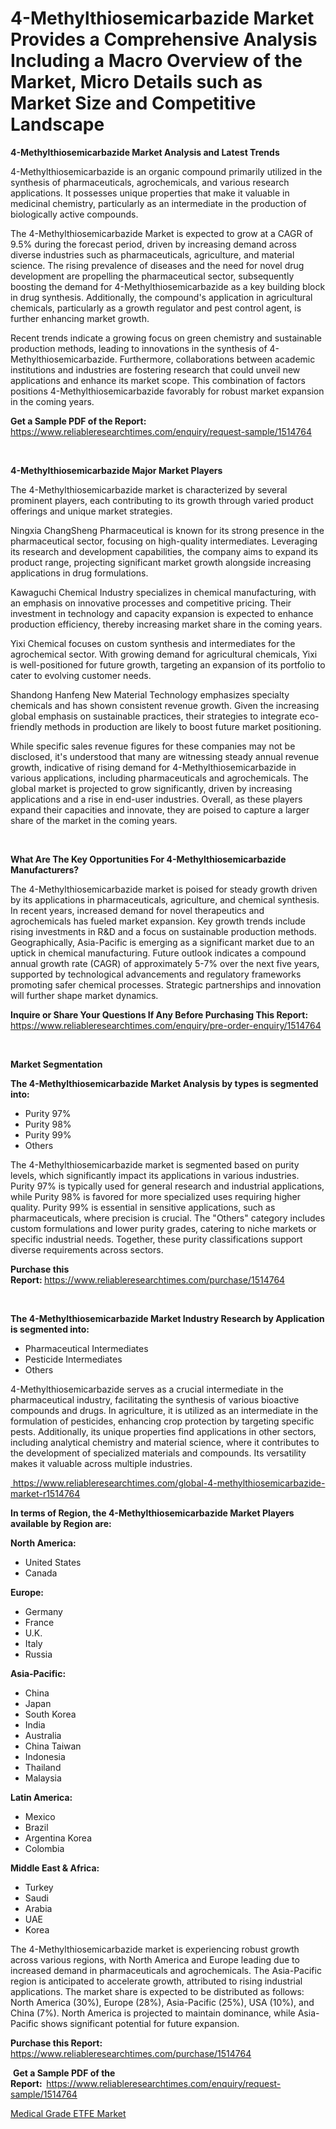 <p><h1>4-Methylthiosemicarbazide Market Provides a Comprehensive Analysis Including a Macro Overview of the Market, Micro Details such as Market Size and Competitive Landscape</h1></p><p><strong>4-Methylthiosemicarbazide Market Analysis and Latest Trends</strong></p>
<p><p>4-Methylthiosemicarbazide is an organic compound primarily utilized in the synthesis of pharmaceuticals, agrochemicals, and various research applications. It possesses unique properties that make it valuable in medicinal chemistry, particularly as an intermediate in the production of biologically active compounds. </p><p>The 4-Methylthiosemicarbazide Market is expected to grow at a CAGR of 9.5% during the forecast period, driven by increasing demand across diverse industries such as pharmaceuticals, agriculture, and material science. The rising prevalence of diseases and the need for novel drug development are propelling the pharmaceutical sector, subsequently boosting the demand for 4-Methylthiosemicarbazide as a key building block in drug synthesis. Additionally, the compound's application in agricultural chemicals, particularly as a growth regulator and pest control agent, is further enhancing market growth. </p><p>Recent trends indicate a growing focus on green chemistry and sustainable production methods, leading to innovations in the synthesis of 4-Methylthiosemicarbazide. Furthermore, collaborations between academic institutions and industries are fostering research that could unveil new applications and enhance its market scope. This combination of factors positions 4-Methylthiosemicarbazide favorably for robust market expansion in the coming years.</p></p>
<p><strong>Get a Sample PDF of the Report:&nbsp;</strong> <a href="https://www.reliableresearchtimes.com/enquiry/request-sample/1514764?utm_campaign=3522&utm_medium=2&utm_source=Github&utm_content=ia&utm_term=29032025&utm_id=4-methylthiosemicarbazide">https://www.reliableresearchtimes.com/enquiry/request-sample/1514764</a></p>
<p>&nbsp;</p>
<p><strong>4-Methylthiosemicarbazide Major Market Players</strong></p>
<p><p>The 4-Methylthiosemicarbazide market is characterized by several prominent players, each contributing to its growth through varied product offerings and unique market strategies. </p><p>Ningxia ChangSheng Pharmaceutical is known for its strong presence in the pharmaceutical sector, focusing on high-quality intermediates. Leveraging its research and development capabilities, the company aims to expand its product range, projecting significant market growth alongside increasing applications in drug formulations.</p><p>Kawaguchi Chemical Industry specializes in chemical manufacturing, with an emphasis on innovative processes and competitive pricing. Their investment in technology and capacity expansion is expected to enhance production efficiency, thereby increasing market share in the coming years.</p><p>Yixi Chemical focuses on custom synthesis and intermediates for the agrochemical sector. With growing demand for agricultural chemicals, Yixi is well-positioned for future growth, targeting an expansion of its portfolio to cater to evolving customer needs.</p><p>Shandong Hanfeng New Material Technology emphasizes specialty chemicals and has shown consistent revenue growth. Given the increasing global emphasis on sustainable practices, their strategies to integrate eco-friendly methods in production are likely to boost future market positioning.</p><p>While specific sales revenue figures for these companies may not be disclosed, it's understood that many are witnessing steady annual revenue growth, indicative of rising demand for 4-Methylthiosemicarbazide in various applications, including pharmaceuticals and agrochemicals. The global market is projected to grow significantly, driven by increasing applications and a rise in end-user industries. Overall, as these players expand their capacities and innovate, they are poised to capture a larger share of the market in the coming years.</p></p>
<p>&nbsp;</p>
<p><strong>What Are The Key Opportunities For 4-Methylthiosemicarbazide Manufacturers?</strong></p>
<p><p>The 4-Methylthiosemicarbazide market is poised for steady growth driven by its applications in pharmaceuticals, agriculture, and chemical synthesis. In recent years, increased demand for novel therapeutics and agrochemicals has fueled market expansion. Key growth trends include rising investments in R&D and a focus on sustainable production methods. Geographically, Asia-Pacific is emerging as a significant market due to an uptick in chemical manufacturing. Future outlook indicates a compound annual growth rate (CAGR) of approximately 5-7% over the next five years, supported by technological advancements and regulatory frameworks promoting safer chemical processes. Strategic partnerships and innovation will further shape market dynamics.</p></p>
<p><strong>Inquire or Share Your Questions If Any Before Purchasing This Report:</strong> <a href="https://www.reliableresearchtimes.com/enquiry/pre-order-enquiry/1514764?utm_campaign=3522&utm_medium=2&utm_source=Github&utm_content=ia&utm_term=29032025&utm_id=4-methylthiosemicarbazide">https://www.reliableresearchtimes.com/enquiry/pre-order-enquiry/1514764</a></p>
<p>&nbsp;</p>
<p><strong>Market Segmentation</strong></p>
<p><strong>The 4-Methylthiosemicarbazide Market Analysis by types is segmented into:</strong></p>
<p><ul><li>Purity 97%</li><li>Purity 98%</li><li>Purity 99%</li><li>Others</li></ul></p>
<p><p>The 4-Methylthiosemicarbazide market is segmented based on purity levels, which significantly impact its applications in various industries. Purity 97% is typically used for general research and industrial applications, while Purity 98% is favored for more specialized uses requiring higher quality. Purity 99% is essential in sensitive applications, such as pharmaceuticals, where precision is crucial. The "Others" category includes custom formulations and lower purity grades, catering to niche markets or specific industrial needs. Together, these purity classifications support diverse requirements across sectors.</p></p>
<p><strong>Purchase this Report:&nbsp;</strong><a href="https://www.reliableresearchtimes.com/purchase/1514764?utm_campaign=3522&utm_medium=2&utm_source=Github&utm_content=ia&utm_term=29032025&utm_id=4-methylthiosemicarbazide">https://www.reliableresearchtimes.com/purchase/1514764</a></p>
<p>&nbsp;</p>
<p><strong>The 4-Methylthiosemicarbazide Market Industry Research by Application is segmented into:</strong></p>
<p><ul><li>Pharmaceutical Intermediates</li><li>Pesticide Intermediates</li><li>Others</li></ul></p>
<p><p>4-Methylthiosemicarbazide serves as a crucial intermediate in the pharmaceutical industry, facilitating the synthesis of various bioactive compounds and drugs. In agriculture, it is utilized as an intermediate in the formulation of pesticides, enhancing crop protection by targeting specific pests. Additionally, its unique properties find applications in other sectors, including analytical chemistry and material science, where it contributes to the development of specialized materials and compounds. Its versatility makes it valuable across multiple industries.</p></p>
<p><a href="https://www.reliableresearchtimes.com/global-4-methylthiosemicarbazide-market-r1514764?utm_campaign=3522&utm_medium=2&utm_source=Github&utm_content=ia&utm_term=29032025&utm_id=4-methylthiosemicarbazide">&nbsp;https://www.reliableresearchtimes.com/global-4-methylthiosemicarbazide-market-r1514764</a></p>
<p><strong>In terms of Region, the 4-Methylthiosemicarbazide Market Players available by Region are:</strong></p>
<p>
    <p> <strong> North America: </strong>
        <ul>
            <li>United States</li>
            <li>Canada</li>
        </ul>
        </p> 
    <p> <strong> Europe: </strong>
        <ul>
            <li>Germany</li>
            <li>France</li>
            <li>U.K.</li>
            <li>Italy</li>
            <li>Russia</li>
        </ul>
        </p> 
    <p> <strong> Asia-Pacific: </strong>
        <ul>
            <li>China</li>
            <li>Japan</li>
            <li>South Korea</li>
            <li>India</li>
            <li>Australia</li>
            <li>China Taiwan</li>
            <li>Indonesia</li>
            <li>Thailand</li>
            <li>Malaysia</li>
        </ul>
        </p> 
    <p> <strong> Latin America: </strong>
        <ul>
            <li>Mexico</li>
            <li>Brazil</li>
            <li>Argentina Korea</li>
            <li>Colombia</li>
        </ul>
        </p> 
    <p> <strong> Middle East & Africa: </strong>
        <ul>
            <li>Turkey</li>
            <li>Saudi</li>
            <li>Arabia</li>
            <li>UAE</li>
            <li>Korea</li>
        </ul>
    </p>
    </p>
<p><p>The 4-Methylthiosemicarbazide market is experiencing robust growth across various regions, with North America and Europe leading due to increased demand in pharmaceuticals and agrochemicals. The Asia-Pacific region is anticipated to accelerate growth, attributed to rising industrial applications. The market share is expected to be distributed as follows: North America (30%), Europe (28%), Asia-Pacific (25%), USA (10%), and China (7%). North America is projected to maintain dominance, while Asia-Pacific shows significant potential for future expansion.</p></p>
<p><strong>Purchase this Report: </strong><a href="https://www.reliableresearchtimes.com/purchase/1514764?utm_campaign=3522&utm_medium=2&utm_source=Github&utm_content=ia&utm_term=29032025&utm_id=4-methylthiosemicarbazide">https://www.reliableresearchtimes.com/purchase/1514764</a></p>
<p>&nbsp;<strong>Get a Sample PDF of the Report:&nbsp;&nbsp;</strong><a href="https://www.reliableresearchtimes.com/enquiry/request-sample/1514764?utm_campaign=3522&utm_medium=2&utm_source=Github&utm_content=ia&utm_term=29032025&utm_id=4-methylthiosemicarbazide">https://www.reliableresearchtimes.com/enquiry/request-sample/1514764</a></p>
<p><strong></strong></p>
<p><p><a href="https://github.com/prantoblouin/Market-Research-Report-List-1/blob/main/medical-grade-etfe-market.md?utm_campaign=3522&utm_medium=2&utm_source=Github&utm_content=ia&utm_term=29032025&utm_id=4-methylthiosemicarbazide">Medical Grade ETFE Market</a></p></p>